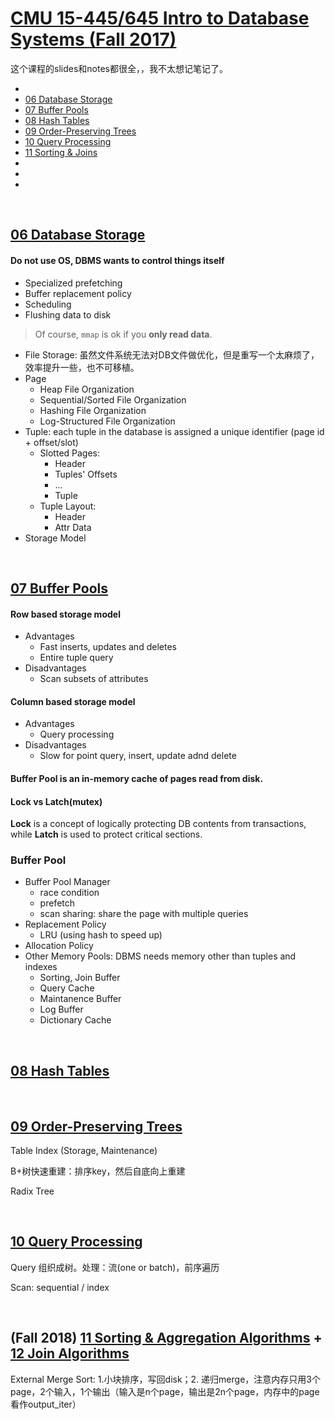 # [CMU 15-445/645 Intro to Database Systems (Fall 2017)](https://www.youtube.com/playlist?list=PLSE8ODhjZXjYutVzTeAds8xUt1rcmyT7x)

这个课程的slides和notes都很全，，我不太想记笔记了。

- [](#)
- [06 Database Storage](#06)
- [07 Buffer Pools](#07)
- [08 Hash Tables](#08)
- [09 Order-Preserving Trees](#09)
- [10 Query Processing](#10)
- [11 Sorting & Joins](#11)
- []()
- []()
- []()


&nbsp;   
<a id="06"></a>
## [06 Database Storage](https://www.youtube.com/watch?v=VLagoZ90ABk)

#### Do not use OS, DBMS wants to control things itself
- Specialized prefetching
- Buffer replacement policy
- Scheduling
- Flushing data to disk

> Of course, `mmap` is ok if you **only read data**.

- File Storage: 虽然文件系统无法对DB文件做优化，但是重写一个太麻烦了，效率提升一些，也不可移植。
- Page
  - Heap File Organization
  - Sequential/Sorted File Organization
  - Hashing File Organization
  - Log-Structured File Organization
- Tuple: each tuple in the database is assigned a unique identifier (page id + offset/slot)
  - Slotted Pages:
      - Header
      - Tuples' Offsets
      - ...
      - Tuple
  - Tuple Layout:
      - Header
      - Attr Data
- Storage Model


&nbsp;   
<a id="07"></a>
## [07 Buffer Pools](https://www.youtube.com/watch?v=sp_vhhgKQQg)

#### Row based storage model
- Advantages
  - Fast inserts, updates and deletes
  - Entire tuple query
- Disadvantages
  - Scan subsets of attributes

#### Column based storage model
- Advantages
  - Query processing
- Disadvantages
  - Slow for point query, insert, update adnd delete

#### Buffer Pool is an in-memory cache of pages read from disk.

#### Lock vs Latch(mutex)
**Lock** is a concept of logically protecting DB contents from transactions, while **Latch** is used to protect critical sections.

### Buffer Pool
- Buffer Pool Manager
  - race condition
  - prefetch
  - scan sharing: share the page with multiple queries
- Replacement Policy
  - LRU (using hash to speed up)
- Allocation Policy
- Other Memory Pools: DBMS needs memory other than tuples and indexes
  - Sorting, Join Buffer
  - Query Cache
  - Maintanence Buffer
  - Log Buffer
  - Dictionary Cache 


&nbsp;   
<a id="08"></a>
## [08 Hash Tables](https://www.youtube.com/watch?v=OFYVwCDQcVk)


&nbsp;   
<a id="09"></a>
## [09 Order-Preserving Trees](https://www.youtube.com/watch?v=Z1Qrsm7EfRw)

Table Index (Storage, Maintenance)

B+树快速重建：排序key，然后自底向上重建

Radix Tree


&nbsp;   
<a id="10"></a>
## [10 Query Processing](https://www.youtube.com/watch?v=JDo7_wOJnC4)

Query 组织成树。处理：流(one or batch)，前序遍历

Scan: sequential / index


&nbsp;   
<a id="11"></a>
## (Fall 2018) [11 Sorting & Aggregation Algorithms](https://www.youtube.com/watch?v=9wv-ZzClKks&list=PLSE8ODhjZXja3hgmuwhf89qboV1kOxMx7&t=0s&index=12) + [12 Join Algorithms](https://www.youtube.com/watch?v=9W8HnmSXE4s&index=12&list=PLSE8ODhjZXja3hgmuwhf89qboV1kOxMx7)

External Merge Sort: 1.小块排序，写回disk；2. 递归merge，注意内存只用3个page，2个输入，1个输出（输入是n个page，输出是2n个page，内存中的page看作output_iter）


&nbsp;   
<a id="13"></a>
## []()




&nbsp;   
<a id="13"></a>
## []()




&nbsp;   
<a id="14"></a>
## []()




&nbsp;   
<a id=""></a>
## []()